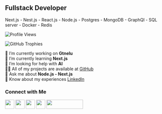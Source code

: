 ## Fullstack Developer
Next.js - Nest.js - React.js - Node.js - Postgres - MongoDB - GraphQl - SQL server - Docker - Redis

![Profile Views](https://komarev.com/ghpvc/?username=mratashnejad&label=Profile%20views&color=0e75b6&style=flat)

![GitHub Trophies](https://github-profile-trophy.vercel.app/?username=mratashnejad)

🔭 I’m currently working on **Gtnelu**  
🌱 I’m currently learning **Next.js**  
🤝 I’m looking for help with **AI**  
👨‍💻 All of my projects are available at [GitHub](https://github.com/Mratashnejad)  
💬 Ask me about **Node.js - Next.js**  
📄 Know about my experiences [LinkedIn](https://www.linkedin.com/in/alirezaatashnejad/)


### Connect with Me
[<img src="https://raw.githubusercontent.com/rahuldkjain/github-profile-readme-generator/master/src/images/icons/Social/devto.svg" height="30" width="30">](https://dev.to/mratashnejad)
[<img src="https://raw.githubusercontent.com/rahuldkjain/github-profile-readme-generator/master/src/images/icons/Social/linked-in-alt.svg" height="30" width="30">](https://www.linkedin.com/in/alirezaatashnejad/)
[<img src="https://raw.githubusercontent.com/rahuldkjain/github-profile-readme-generator/master/src/images/icons/Social/stack-overflow.svg" height="30" width="30">](https://stackoverflow.com/users/13326869/alireza-atashnejad?tab=profile)
[<img src="https://raw.githubusercontent.com/rahuldkjain/github-profile-readme-generator/master/src/images/icons/Social/kaggle.svg" height="30" width="30">](https://www.kaggle.com/alirezaatashnejad)
[<img src="https://cdn.buymeacoffee.com/buttons/v2/default-yellow.png" height="30" width="120">](https://www.buymeacoffee.com/alirezaata0)
